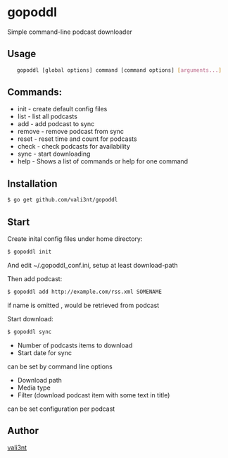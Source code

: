 gopoddl
===

Simple command-line podcast downloader 

## Usage

```bash 
   gopoddl [global options] command [command options] [arguments...]
```


## Commands:
   * init   - create default config files
   * list   - list all podcasts
   * add    - add podcast to sync
   * remove - remove podcast from sync
   * reset  - reset time and count for podcasts
   * check  - check podcasts for availability
   * sync   - start downloading
   * help   - Shows a list of commands or help for one command

## Installation

```bash
$ go get github.com/vali3nt/gopoddl
```

## Start
Create inital config files under home directory:
```bash
$ gopoddl init
```
And edit ~/.gopoddl_conf.ini, setup at least download-path

Then add podcast:
```bash
$ gopoddl add http://example.com/rss.xml SOMENAME
```
if name is omitted , would be retrieved from podcast

Start download:
```bash
$ gopoddl sync
```

* Number of podcasts items to download
* Start date for sync 

can be set by command line options

* Download path
* Media type
* Filter (download podcast item with some text in title) 
    
can be set configuration per podcast

## Author

[vali3nt](https://github.com/vali3nt)
